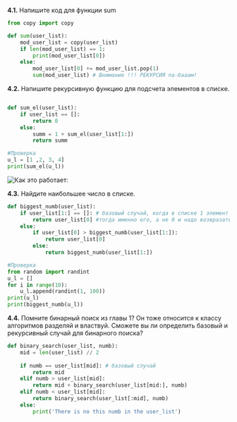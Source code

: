 **4.1.** Напишите код для функции sum

```python
from copy import copy

def sum(user_list):
    mod_user_list = copy(user_list)
    if len(mod_user_list) == 1:
        print(mod_user_list[0])
    else:
        mod_user_list[0] += mod_user_list.pop(1)
        sum(mod_user_list) # Внимание !!! РЕКУРСИЯ па-бааам!
```

**4.2.** Напишите рекурсивную функцию для подсчета элементов в списке.
```python

def sum_el(user_list):
    if user_list == []:
        return 0
    else:
        summ = 1 + sum_el(user_list[1:])
        return summ

#Проверка
u_l = [1 ,2, 3, 4]
print(sum_el(u_l))
```

![Как это работает:](https://user-images.githubusercontent.com/116806816/198941991-088e1b2a-73dc-40b2-aede-fe01d353bed0.png)

**4.3.** Найдите наибольшее число в списке.

```python
def biggest_numb(user_list):
    if user_list[1:] == []: # базовый случай, когда в списке 1 элемент
        return user_list[0] #тогда именно его, а не 0 и надо возвразать в качестве наибольшего.
    else:
        if user_list[0] > biggest_numb(user_list[1:]):
            return user_list[0]
        else:
            return biggest_numb(user_list[1:])

#Проверка
from random import randint
u_l = []
for i in range(10):
    u_l.append(randint(1, 100))
print(u_l)
print(biggest_numb(u_l))
```
**4.4.** Помните бинарный поиск из главы 1? Он тоже относится к классу алгоритмов разделяй и властвуй. Сможете вы ли определить базовый и рекурсивный случай для бинарного поиска?
```python
def binary_search(user_list, numb):
    mid = len(user_list) // 2
    
    if numb == user_list[mid]: # базовый случай
        return mid
    elif numb > user_list[mid]:
        return mid + binary_search(user_list[mid:], numb)
    elif numb < user_list[mid]:
        return binary_search(user_list[:mid], numb)  
    else:
        print('There is no this numb in the user_list')
```




